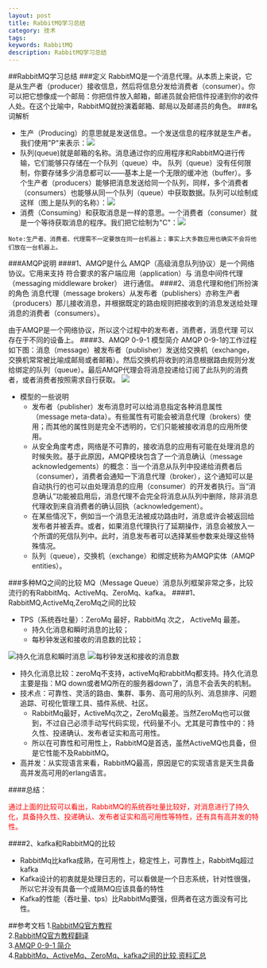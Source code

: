 ```yaml
---
layout: post
title: RabbitMQ学习总结
category: 技术
tags: 
keywords: RabbitMQ
description: RabbitMQ学习总结
---
```

##RabbitMQ学习总结
###定义
RabbitMQ是一个消息代理。从本质上来说，它是从生产者（producer）接收信息，然后将信息分发给消费者（consumer）。你可以把它想像成一个邮局：你把信件放入邮箱，邮递员就会把信件投递到你的收件人处。在这个比喻中，RabbitMQ就扮演着邮箱、邮局以及邮递员的角色。
###名词解析
- 生产（Producing）的意思就是发送信息。一个发送信息的程序就是生产者。我们使用"P"来表示：![](http://www.rabbitmq.com/img/tutorials/producer.png)
- 队列(queue)就是邮箱的名称。消息通过你的应用程序和RabbitMQ进行传输，它们能够只存储在一个队列（queue）中。 队列（queue）没有任何限制，你要存储多少消息都可以——基本上是一个无限的缓冲池（buffer）。多个生产者（producers）能够把消息发送给同一个队列，同样，多个消费者（consumers）也能够从同一个队列（queue）中获取数据。队列可以绘制成这样（图上是队列的名称）：![](http://www.rabbitmq.com/img/tutorials/queue.png)
- 消费（Consuming）和获取消息是一样的意思。一个消费者（consumer）就是一个等待获取消息的程序。我们把它绘制为"C"：![](http://www.rabbitmq.com/img/tutorials/consumer.png)

```
Note:生产者、消费者、代理需不一定要放在同一台机器上；事实上大多数应用也确实不会将他们放在一台机器上。
```

###AMQP说明
####1、AMQP是什么
AMQP（高级消息队列协议）是一个网络协议。它用来支持 符合要求的客户端应用（application）与 消息中间件代理（messaging middleware broker） 进行通信。
####2、消息代理和他们所扮演的角色
消息代理（message brokers）从发布者（publishers）亦称生产者（producers）那儿接收消息，并根据既定的路由规则把接收到的消息发送给处理消息的消费者（consumers）。

由于AMQP是一个网络协议，所以这个过程中的发布者，消费者，消息代理 可以存在于不同的设备上。
####3、AMQP 0-9-1 模型简介
AMQP 0-9-1的工作过程如下图：消息（message）被发布者（publisher）发送给交换机（exchange，交换机常常被比喻成邮局或者邮箱）。然后交换机将收到的消息根据路由规则分发给绑定的队列（queue）。最后AMQP代理会将消息投递给订阅了此队列的消费者，或者消费者按照需求自行获取。
![](https://www.rabbitmq.com/img/tutorials/intro/hello-world-example-routing.png)

- 模型的一些说明
    - 发布者（publisher）发布消息时可以给消息指定各种消息属性（message meta-data）。有些属性有可能会被消息代理（brokers）使用；而其他的属性则是完全不透明的，它们只能被接收消息的应用所使用。
    - 从安全角度考虑，网络是不可靠的，接收消息的应用有可能在处理消息的时候失败。基于此原因，AMQP模块包含了一个消息确认（message acknowledgements）的概念：当一个消息从队列中投递给消费者后（consumer），消费者会通知一下消息代理（broker），这个通知可以是自动执行的也可以由处理消息的应用（consumer）的开发者执行。当“消息确认”功能被启用后，消息代理不会完全将消息从队列中删除，除非消息代理收到来自消费者的确认回执（acknowledgement）。
    - 在某些情况下，例如当一个消息无法被成功路由时，消息或许会被返回给发布者并被丢弃。或者，如果消息代理执行了延期操作，消息会被放入一个所谓的死信队列中。此时，消息发布者可以选择某些参数来处理这些特殊情况。
    - 队列（queue），交换机（exchange）和绑定统称为AMQP实体（AMQP entities）。

###多种MQ之间的比较
MQ（Message Queue）消息队列框架非常之多，比较流行的有RabbitMq、ActiveMq、ZeroMq、kafka。
####1、RabbitMQ,ActiveMq,ZeroMq之间的比较
- TPS（系统吞吐量）：ZeroMq 最好，RabbitMq 次之， ActiveMq 最差。
    - 持久化消息和瞬时消息的比较；
    - 每秒钟发送和接收的消息数的比较；
	
![持久化消息和瞬时消息](http://blog.x-aeon.com/wp-content/uploads/2013/04/ScenarioA.png)
![每秒钟发送和接收的消息数](http://articles.csdn.net/uploads/allimg/110517/1412493142-0.jpg)

- 持久化消息比较：zeroMq不支持，activeMq和rabbitMq都支持。持久化消息主要是指：MQ down或者MQ所在的服务器down了，消息不会丢失的机制。
- 技术点：可靠性、灵活的路由、集群、事务、高可用的队列、消息排序、问题追踪、可视化管理工具、插件系统、社区。
    -  RabbitMq最好，ActiveMq次之，ZeroMq最差。当然ZeroMq也可以做到，不过自己必须手动写代码实现，代码量不小。尤其是可靠性中的：持久性、投递确认、发布者证实和高可用性。
    - 所以在可靠性和可用性上，RabbitMQ是首选，虽然ActiveMQ也具备，但是它性能不及RabbitMQ。
- 高并发：从实现语言来看，RabbitMQ最高，原因是它的实现语言是天生具备高并发高可用的erlang语言。

####总结：<p style="color:red"> 通过上面的比较可以看出，RabbitMQ的系统吞吐量比较好，对消息进行了持久化，具备持久性、投递确认、发布者证实和高可用性等特性，还有具有高并发的特性。</p>

####2、kafka和RabbitMQ的比较
- RabbitMq比kafka成熟，在可用性上，稳定性上，可靠性上，RabbitMq超过kafka
- Kafka设计的初衷就是处理日志的，可以看做是一个日志系统，针对性很强，所以它并没有具备一个成熟MQ应该具备的特性
- Kafka的性能（吞吐量、tps）比RabbitMq要强，但两者在这方面没有可比性。


##参考文档
1.<a href="http://www.rabbitmq.com/getstarted.html" target="_blank">RabbitMQ官方教程</a><br> 
2.<a href="https://www.gitbook.com/book/demon74521/rabbitmqtutorials/details" target="_blank">RabbitMQ官方教程翻译</a><br> 
3.<a href="http://rabbitmq-into-chinese.readthedocs.org/zh_CN/latest/AMQP/AMQP_0-9-1_Model_Explained/" target="_blank">AMQP 0-9-1 简介</a><br>
4.<a href="http://blog.csdn.net/linsongbin1/article/details/47781187" target="_blank">RabbitMq、ActiveMq、ZeroMq、kafka之间的比较,资料汇总</a><br> 
